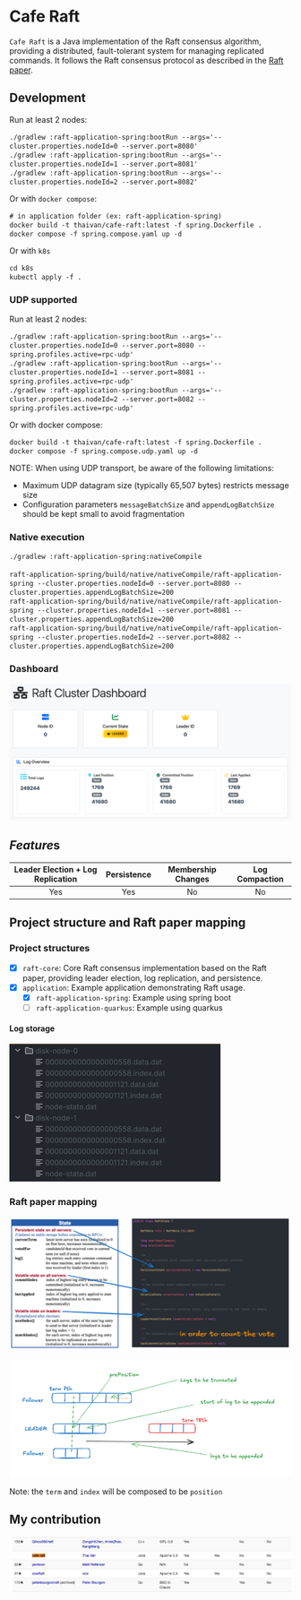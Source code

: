 # Cafe Raft

`Cafe Raft` is a Java implementation of the Raft consensus algorithm, providing a distributed,
fault-tolerant system for managing replicated commands.
It follows the Raft consensus protocol as described in the [Raft paper](https://raft.github.io/raft.pdf).

## Development

Run at least 2 nodes:

```shell
./gradlew :raft-application-spring:bootRun --args='--cluster.properties.nodeId=0 --server.port=8080'
./gradlew :raft-application-spring:bootRun --args='--cluster.properties.nodeId=1 --server.port=8081'
./gradlew :raft-application-spring:bootRun --args='--cluster.properties.nodeId=2 --server.port=8082'
```

Or with `docker compose`:

```shell
# in application folder (ex: raft-application-spring)
docker build -t thaivan/cafe-raft:latest -f spring.Dockerfile .
docker compose -f spring.compose.yaml up -d
```

Or with `k8s`

```shell
cd k8s
kubectl apply -f .
```

### UDP supported

Run at least 2 nodes:

```shell
./gradlew :raft-application-spring:bootRun --args='--cluster.properties.nodeId=0 --server.port=8080 --spring.profiles.active=rpc-udp'
./gradlew :raft-application-spring:bootRun --args='--cluster.properties.nodeId=1 --server.port=8081 --spring.profiles.active=rpc-udp'
./gradlew :raft-application-spring:bootRun --args='--cluster.properties.nodeId=2 --server.port=8082 --spring.profiles.active=rpc-udp'
```

Or with docker compose:

```
docker build -t thaivan/cafe-raft:latest -f spring.Dockerfile .
docker compose -f spring.compose.udp.yaml up -d
```

NOTE: When using UDP transport, be aware of the following limitations:

- Maximum UDP datagram size (typically 65,507 bytes) restricts message size
- Configuration parameters `messageBatchSize` and `appendLogBatchSize` should be kept small to avoid fragmentation

### Native execution

```shell
./gradlew :raft-application-spring:nativeCompile

raft-application-spring/build/native/nativeCompile/raft-application-spring --cluster.properties.nodeId=0 --server.port=8080 --cluster.properties.appendLogBatchSize=200
raft-application-spring/build/native/nativeCompile/raft-application-spring --cluster.properties.nodeId=1 --server.port=8081 --cluster.properties.appendLogBatchSize=200
raft-application-spring/build/native/nativeCompile/raft-application-spring --cluster.properties.nodeId=2 --server.port=8082 --cluster.properties.appendLogBatchSize=200
```

### Dashboard

![dashboard.png](docs/dashboard.png)

## *Feature*s

| Leader Election + Log Replication | Persistence | Membership Changes | Log Compaction |
|:---------------------------------:|:-----------:|:------------------:|:--------------:|
|                Yes                |     Yes     |         No         |       No       |

## Project structure and Raft paper mapping

### Project structures

- [X] `raft-core`: Core Raft consensus implementation based on the Raft paper, providing leader election, log
  replication, and persistence.
- [X] `application`: Example application demonstrating Raft usage.
    - [X] `raft-application-spring`: Example using spring boot
    - [ ] `raft-application-quarkus`: Example using quarkus

#### Log storage

![log-storage.png](docs/log-storage.png)

### Raft paper mapping

![state-mapping.png](docs/state-mapping.png)

![append-entries.png](docs/append-entries.png)

Note: the `term` and `index` will be composed to be `position`

## My contribution

![contribute.png](docs/contribute.png)
